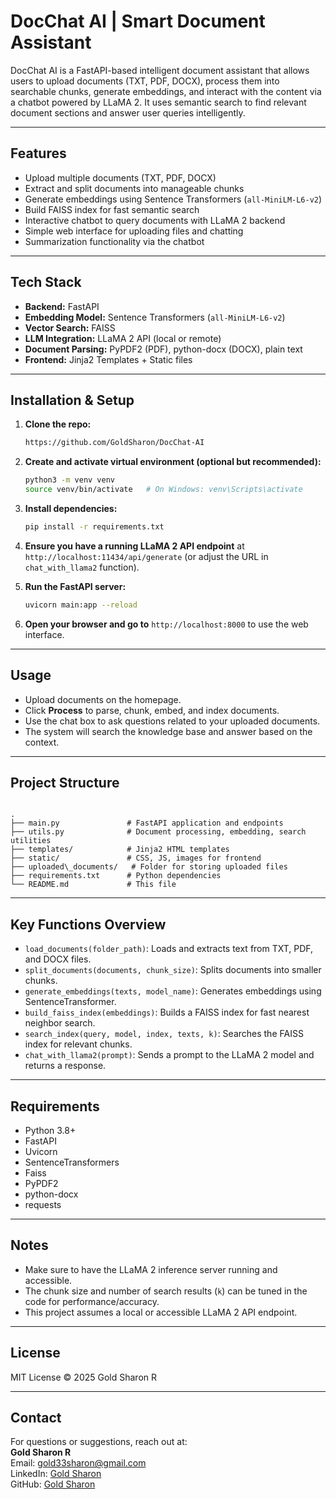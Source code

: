 
# DocChat AI | Smart Document Assistant

DocChat AI is a FastAPI-based intelligent document assistant that allows users to upload documents (TXT, PDF, DOCX), process them into searchable chunks, generate embeddings, and interact with the content via a chatbot powered by LLaMA 2. It uses semantic search to find relevant document sections and answer user queries intelligently.

---

## Features

- Upload multiple documents (TXT, PDF, DOCX)
- Extract and split documents into manageable chunks
- Generate embeddings using Sentence Transformers (`all-MiniLM-L6-v2`)
- Build FAISS index for fast semantic search
- Interactive chatbot to query documents with LLaMA 2 backend
- Simple web interface for uploading files and chatting
- Summarization functionality via the chatbot

---

## Tech Stack

- **Backend:** FastAPI
- **Embedding Model:** Sentence Transformers (`all-MiniLM-L6-v2`)
- **Vector Search:** FAISS
- **LLM Integration:** LLaMA 2 API (local or remote)
- **Document Parsing:** PyPDF2 (PDF), python-docx (DOCX), plain text
- **Frontend:** Jinja2 Templates + Static files

---

## Installation & Setup

1. **Clone the repo:**
    ```bash
    https://github.com/GoldSharon/DocChat-AI
    ```

2. **Create and activate virtual environment (optional but recommended):**
    ```bash
    python3 -m venv venv
    source venv/bin/activate   # On Windows: venv\Scripts\activate
    ```

3. **Install dependencies:**
    ```bash
    pip install -r requirements.txt
    ```

4. **Ensure you have a running LLaMA 2 API endpoint** at `http://localhost:11434/api/generate` (or adjust the URL in `chat_with_llama2` function).

5. **Run the FastAPI server:**
    ```bash
    uvicorn main:app --reload
    ```

6. **Open your browser and go to** `http://localhost:8000` to use the web interface.

---

## Usage

- Upload documents on the homepage.
- Click **Process** to parse, chunk, embed, and index documents.
- Use the chat box to ask questions related to your uploaded documents.
- The system will search the knowledge base and answer based on the context.

---

## Project Structure

````

.
├── main.py               # FastAPI application and endpoints
├── utils.py              # Document processing, embedding, search utilities
├── templates/            # Jinja2 HTML templates
├── static/               # CSS, JS, images for frontend
├── uploaded\_documents/   # Folder for storing uploaded files
├── requirements.txt      # Python dependencies
└── README.md             # This file

````

---

## Key Functions Overview

- `load_documents(folder_path)`: Loads and extracts text from TXT, PDF, and DOCX files.
- `split_documents(documents, chunk_size)`: Splits documents into smaller chunks.
- `generate_embeddings(texts, model_name)`: Generates embeddings using SentenceTransformer.
- `build_faiss_index(embeddings)`: Builds a FAISS index for fast nearest neighbor search.
- `search_index(query, model, index, texts, k)`: Searches the FAISS index for relevant chunks.
- `chat_with_llama2(prompt)`: Sends a prompt to the LLaMA 2 model and returns a response.

---

## Requirements

- Python 3.8+
- FastAPI
- Uvicorn
- SentenceTransformers
- Faiss
- PyPDF2
- python-docx
- requests

---

## Notes

- Make sure to have the LLaMA 2 inference server running and accessible.
- The chunk size and number of search results (`k`) can be tuned in the code for performance/accuracy.
- This project assumes a local or accessible LLaMA 2 API endpoint.

---

## License

MIT License © 2025 Gold Sharon R

---

## Contact

For questions or suggestions, reach out at:  
**Gold Sharon R**  
Email: gold33sharon@gmail.com  
LinkedIn: [Gold Sharon](https://linkedin.com/in/goldsharonr)  
GitHub: [Gold Sharon](https://github.com/GoldSharon)


